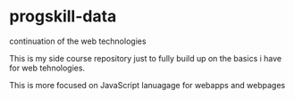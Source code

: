 # progskill-data
continuation of the web technologies

This is my side course repository just to fully build up on the basics i have for web tehnologies.

This is more focused on JavaScript lanuagage for webapps and webpages

